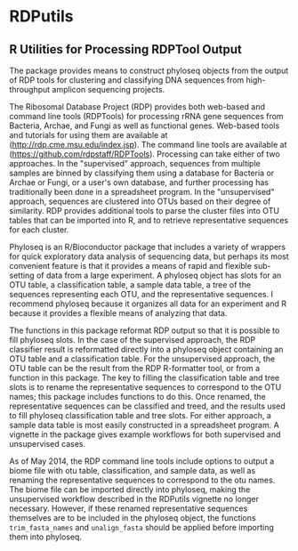 RDPutils
========

R Utilities for Processing RDPTool Output
---

The package provides means to construct phyloseq objects from the output of RDP tools for clustering and classifying DNA sequences from high-throughput amplicon sequencing projects.

The Ribosomal Database Project (RDP) provides both web-based and command line tools (RDPTools) for processing rRNA gene sequences from Bacteria, Archae, and Fungi as well as functional genes.  Web-based tools and tutorials for using them are available at (http://rdp.cme.msu.edu/index.jsp).  The command line tools are available at (https://github.com/rdpstaff/RDPTools). Processing can take either of two approaches.  In the "supervised" approach, sequences from multiple samples are binned by classifying them using a database for Bacteria or Archae or Fungi, or a user's own database, and further processing has traditionally been done in a spreadsheet program.  In the "unsupervised" approach, sequences are clustered into OTUs based on their degree of similarity.   RDP provides additional tools to parse the cluster files into OTU tables that can be imported into R, and to retrieve representative sequences for each cluster.  

Phyloseq is an R/Bioconductor package that includes a variety of wrappers for quick exploratory data analysis of sequencing data, but perhaps its most convenient feature is that it provides a means of rapid and flexible sub-setting of data from a large experiment.  A phyloseq object has slots for an OTU table, a classification table, a sample data table, a tree of the sequences representing each OTU, and the representative sequences.  I recommend phyloseq because it organizes all data for an experiment and R because it provides a flexible means of analyzing that data.

The functions in this package reformat RDP output so that it is possible to fill phyloseq slots.  In the case of the supervised approach, the RDP classifier result is reformatted directly into a phyloseq object containing an OTU table and a classification table.  For the unsupervised approach, the OTU table can be the result from the RDP R-formatter tool, or from a function in this package. The key to filling the classification table and tree slots is to rename the representative sequences to correspond to the OTU names; this package includes functions to do this.  Once renamed, the representative sequences can be classified and treed, and the results used to fill phyloseq classification table and tree slots.  For either approach, a sample data table is most easily constructed in a spreadsheet program. A vignette in the package gives example workflows for both supervised and unsupervised cases.

As of May 2014, the RDP command line tools include options to output a biome file with otu table, classification, and sample data, as well as renaming the representative sequences to correspond to the otu names.  The biome file can be imported directly into phyloseq, making the unsupervised workflow described in the RDPutils vignette no longer necessary. However, if these renamed  representative sequences themselves are to be included in the phyloseq object, the functions `trim_fasta_names` and `unalign_fasta` should be applied before importing them into phyloseq.